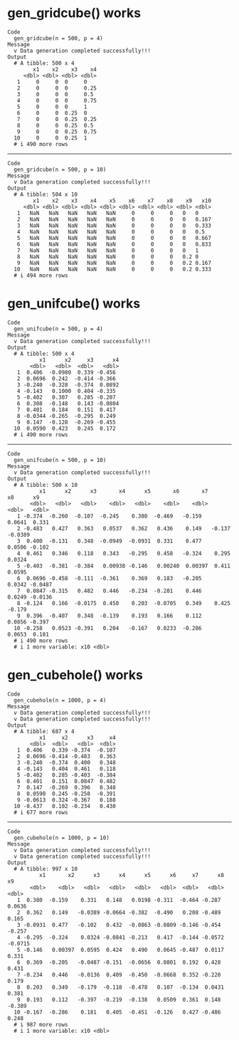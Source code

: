 # gen_gridcube() works

    Code
      gen_gridcube(n = 500, p = 4)
    Message
      v Data generation completed successfully!!!
    Output
      # A tibble: 500 x 4
            x1    x2    x3    x4
         <dbl> <dbl> <dbl> <dbl>
       1     0     0  0     0   
       2     0     0  0     0.25
       3     0     0  0     0.5 
       4     0     0  0     0.75
       5     0     0  0     1   
       6     0     0  0.25  0   
       7     0     0  0.25  0.25
       8     0     0  0.25  0.5 
       9     0     0  0.25  0.75
      10     0     0  0.25  1   
      # i 490 more rows

---

    Code
      gen_gridcube(n = 500, p = 10)
    Message
      v Data generation completed successfully!!!
    Output
      # A tibble: 504 x 10
            x1    x2    x3    x4    x5    x6    x7    x8    x9   x10
         <dbl> <dbl> <dbl> <dbl> <dbl> <dbl> <dbl> <dbl> <dbl> <dbl>
       1   NaN   NaN   NaN   NaN   NaN     0     0     0   0   0    
       2   NaN   NaN   NaN   NaN   NaN     0     0     0   0   0.167
       3   NaN   NaN   NaN   NaN   NaN     0     0     0   0   0.333
       4   NaN   NaN   NaN   NaN   NaN     0     0     0   0   0.5  
       5   NaN   NaN   NaN   NaN   NaN     0     0     0   0   0.667
       6   NaN   NaN   NaN   NaN   NaN     0     0     0   0   0.833
       7   NaN   NaN   NaN   NaN   NaN     0     0     0   0   1    
       8   NaN   NaN   NaN   NaN   NaN     0     0     0   0.2 0    
       9   NaN   NaN   NaN   NaN   NaN     0     0     0   0.2 0.167
      10   NaN   NaN   NaN   NaN   NaN     0     0     0   0.2 0.333
      # i 494 more rows

# gen_unifcube() works

    Code
      gen_unifcube(n = 500, p = 4)
    Message
      v Data generation completed successfully!!!
    Output
      # A tibble: 500 x 4
              x1      x2     x3      x4
           <dbl>   <dbl>  <dbl>   <dbl>
       1  0.406  -0.0980  0.339 -0.456 
       2  0.0696  0.242  -0.414 -0.366 
       3 -0.240  -0.328  -0.374  0.0892
       4 -0.143   0.1000  0.404 -0.335 
       5 -0.402   0.307   0.285 -0.207 
       6  0.308  -0.148   0.143 -0.0804
       7  0.401   0.184   0.151  0.417 
       8 -0.0344 -0.265  -0.295  0.249 
       9  0.147  -0.128  -0.269 -0.455 
      10  0.0590  0.423   0.245  0.172 
      # i 490 more rows

---

    Code
      gen_unifcube(n = 500, p = 10)
    Message
      v Data generation completed successfully!!!
    Output
      # A tibble: 500 x 10
              x1      x2      x3       x4      x5       x6       x7      x8      x9
           <dbl>   <dbl>   <dbl>    <dbl>   <dbl>    <dbl>    <dbl>   <dbl>   <dbl>
       1 -0.374  -0.260  -0.107  -0.245    0.380  -0.469   -0.159    0.0641  0.331 
       2 -0.483   0.427   0.363   0.0537   0.362   0.436    0.149   -0.137  -0.0389
       3  0.400  -0.131   0.348  -0.0949  -0.0931  0.331    0.477    0.0506 -0.102 
       4  0.461   0.346   0.118   0.343   -0.295   0.458   -0.324    0.295   0.0324
       5 -0.403  -0.381  -0.384   0.00938 -0.146   0.00240  0.00397  0.411   0.0595
       6  0.0696 -0.458  -0.111  -0.361    0.369   0.183   -0.205    0.0342 -0.0487
       7  0.0847 -0.315   0.482   0.446   -0.234  -0.281    0.446    0.0249 -0.0136
       8 -0.124   0.166  -0.0175  0.450    0.203  -0.0705   0.349    0.425  -0.179 
       9  0.396  -0.407   0.348  -0.139    0.193   0.166    0.112    0.0856 -0.397 
      10 -0.258   0.0523 -0.391   0.204   -0.167   0.0233  -0.286    0.0653  0.181 
      # i 490 more rows
      # i 1 more variable: x10 <dbl>

# gen_cubehole() works

    Code
      gen_cubehole(n = 1000, p = 4)
    Message
      v Data generation completed successfully!!!
      v Data generation completed successfully!!!
    Output
      # A tibble: 687 x 4
              x1     x2      x3     x4
           <dbl>  <dbl>   <dbl>  <dbl>
       1  0.406   0.339 -0.374  -0.107
       2  0.0696 -0.414 -0.483   0.363
       3 -0.240  -0.374  0.400   0.348
       4 -0.143   0.404  0.461   0.118
       5 -0.402   0.285 -0.403  -0.384
       6  0.401   0.151  0.0847  0.482
       7  0.147  -0.269  0.396   0.348
       8  0.0590  0.245 -0.258  -0.391
       9 -0.0613  0.324 -0.367   0.188
      10 -0.437   0.102 -0.234   0.430
      # i 677 more rows

---

    Code
      gen_cubehole(n = 1000, p = 10)
    Message
      v Data generation completed successfully!!!
      v Data generation completed successfully!!!
    Output
      # A tibble: 997 x 10
              x1       x2      x3      x4      x5      x6     x7      x8      x9
           <dbl>    <dbl>   <dbl>   <dbl>   <dbl>   <dbl>  <dbl>   <dbl>   <dbl>
       1  0.380  -0.159    0.331   0.148   0.0198 -0.311  -0.464 -0.287   0.0636
       2  0.362   0.149   -0.0389 -0.0664 -0.382  -0.490   0.208 -0.489   0.165 
       3 -0.0931  0.477   -0.102   0.432  -0.0863 -0.0809 -0.146 -0.454  -0.257 
       4 -0.295  -0.324    0.0324 -0.0841 -0.213   0.417  -0.144 -0.0572 -0.0715
       5 -0.146   0.00397  0.0595  0.424   0.490   0.0645 -0.487  0.0117  0.331 
       6  0.369  -0.205   -0.0487 -0.151  -0.0656  0.0801  0.192  0.428   0.431 
       7 -0.234   0.446   -0.0136  0.409  -0.450  -0.0668  0.352 -0.220   0.179 
       8  0.203   0.349   -0.179  -0.118  -0.478   0.107  -0.134  0.0431  0.381 
       9  0.193   0.112   -0.397  -0.219  -0.138   0.0509  0.361  0.148  -0.389 
      10 -0.167  -0.286    0.181   0.405  -0.451  -0.126   0.427 -0.486   0.248 
      # i 987 more rows
      # i 1 more variable: x10 <dbl>

